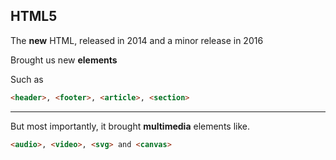 ## HTML5

The **new** HTML, released in 2014 and a minor release in 2016

Brought us new **elements**

Such as

```html
<header>, <footer>, <article>, <section>
```

---

But most importantly, it brought **multimedia** elements like.

```html
<audio>, <video>, <svg> and <canvas>
```
